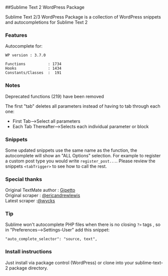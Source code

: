 ##Sublime Text 2 WordPress Package

Sublime Text 2/3 WordPress Package is a collection of WordPress snippets and autocompletions for Sublime Text 2

### Features

Autocomplete for:

    WP version : 3.7.0

    Functions          : 1734
    Hooks              : 1434
    Constants/Classes  :  191

### Notes

Deprecated functions (219) have been removed

The first "tab" deletes all parameters instead of having to tab through each one:

- First Tab-->Select all parameters
- Each Tab Thereafter-->Selects each individual parameter or block

### Snippets

Some updated snippets use the same name as the function, the autocomplete will show an "ALL Options" selection. For example to
register a custom post type you would write `register_post...`. Please review the snippets `<tabTrigger>` to see how to call the rest.


### Special thanks

Original TextMate author : [Gipetto](https://github.com/Gipetto/wordpress.tmbundle)  
Original scraper : [@ericandrewlewis](https://github.com/purplefish32/sublime-text-2-wordpress-scraper )  
Latest scraper :[@wycks](https://github.com/wycks/SublimeText-WordPress-Autocomplete)  

### Tip

Sublime won't autocomplete PHP files when there is no closing `?>` tags , so in "Preferences-->Settings-User" add this snippet:

    "auto_complete_selector": "source, text",

###  Install instructions

Just install via package control (WordPress) or clone into your sublime-text-2 package directory.


